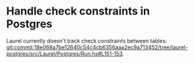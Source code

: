 # Handle check constraints in Postgres

Laurel currently doesn't track check constraints between tables: <git:commit:18e068a7be12640c54c4cb6356aaa2ec9a713452/tree/laurel-postgres/src/Laurel/Postgres/Run.hs#L151-153>.